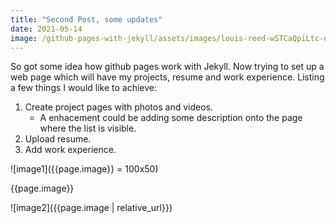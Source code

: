 ```yaml
---
title: "Second Post, some updates"
date: 2021-05-14
image: /github-pages-with-jekyll/assets/images/louis-reed-wSTCaQpiLtc-unsplash.jpg
---
```

So got some idea how github pages work with Jekyll. Now trying to set up a web page which will have my projects, resume and work experience.
Listing a few things I would like to achieve:
1. Create project pages with photos and videos.
    - A enhacement could be adding some description onto the page where the list is visible.
2. Upload resume.
3. Add work experience.

![image1]({{page.image}} = 100x50)

{{page.image}}

![image2]({{page.image | relative_url}})
